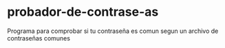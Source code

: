 # probador-de-contrase-as
Programa para comprobar si tu contraseña es comun segun un archivo de contraseñas comunes 
